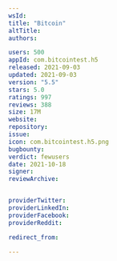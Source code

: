 ```yaml
---
wsId: 
title: "Bitcoin"
altTitle: 
authors:

users: 500
appId: com.bitcointest.h5
released: 2021-09-03
updated: 2021-09-03
version: "5.5"
stars: 5.0
ratings: 997
reviews: 388
size: 17M
website: 
repository: 
issue: 
icon: com.bitcointest.h5.png
bugbounty: 
verdict: fewusers
date: 2021-10-18
signer: 
reviewArchive:


providerTwitter: 
providerLinkedIn: 
providerFacebook: 
providerReddit: 

redirect_from:

---
```



